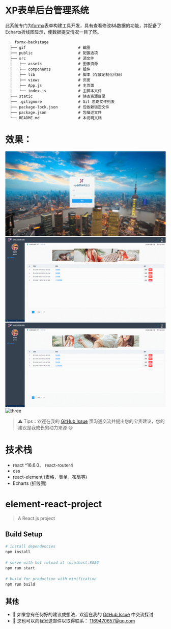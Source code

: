 # XP表单后台管理系统 
此系统专门为[formx]()表单构建工具开发，具有查看修改&&数据的功能，并配备了Echarts折线图显示，使数据提交情况一目了然。

```
  . formx-backstage
  ├── gif                       # 截图
  ├── public                    # 配置选项
  ├── src                       # 源文件
  │   ├── assets                # 图像资源
  │   ├── components            # 组件
  │   ├── lib                   # 脚本（存放定制化代码）
  │   ├── views                 # 页面
  │   ├── App.js                # 主页面
  │   └── index.js              # 主脚本文件
  ├── static                    # 静态资源目录
  ├── .gitignore                # Git 忽略文件列表
  ├── package-lock.json         # 包依赖锁定文件
  ├── package.json              # 包描述文件
  └── README.md                 # 本说明文档

```
# 效果：
![one](https://github.com/bboy-xp/formx-backstage/blob/master/gif/1.gif)
![two](https://github.com/bboy-xp/formx-backstage/blob/master/gif/2.gif)
![three](https://github.com/bboy-xp/formx-backstage/blob/master/gif/3.gif)
![three](https://github.com/bboy-xp/formx-backstage/blob/master/gif/4.gif)

> &#x26A0; Tips：欢迎在我的 [GitHub Issue](https://github.com/bboy-xp/formx-backstage/issues) 页沟通交流并提出您的宝贵建议，您的建议是我成长的动力来源 &#x1F603;

# 技术栈
- react ^16.6.0、 react-router4
- css
- react-element (表格，表单，布局等)
- Echarts (折线图)



# element-react-project

> A React.js project

## Build Setup

``` bash
# install dependencies
npm install

# serve with hot reload at localhost:8080
npm run start

# build for production with minification
npm run build

```

## 其他

  + &#x1F4CD; 如果您有任何好的建议或想法，欢迎在我的 [GitHub Issue](https://github.com/bboy-xp/formx-backstage/issues) 中交流探讨
  + &#x1F4E7; 您也可以向我发送邮件以取得联系： 1169470657@qq.com